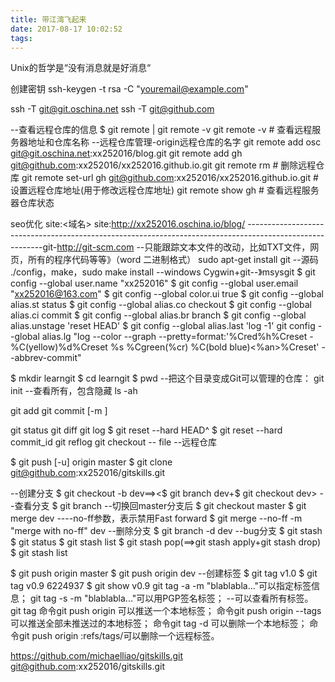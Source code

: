 ```yaml
---
title: 带江湾飞起来
date: 2017-08-17 10:02:52
tags:
---
```





Unix的哲学是“没有消息就是好消息“






创建密钥
ssh-keygen -t rsa -C "youremail@example.com"

ssh -T git@git.oschina.net
ssh -T git@github.com

--查看远程仓库的信息
$ git remote	|	git remote -v
git remote -v # 查看远程服务器地址和仓库名称
--远程仓库管理-origin远程仓库的名字
git remote add osc git@git.oschina.net:xx252016/blog.git
git remote add gh  git@github.com:xx252016/xx252016.github.io.git
git remote rm <repository> # 删除远程仓库
git remote set-url gh git@github.com:xx252016/xx252016.github.io.git # 设置远程仓库地址(用于修改远程仓库地址)
git remote show gh # 查看远程服务器仓库状态








seo优化
site:<域名>
site:http://xx252016.oschina.io/blog/
---------------------------------------------------------------------------------------------------------git-http://git-scm.com
--只能跟踪文本文件的改动，比如TXT文件，网页，所有的程序代码等等》（word 二进制格式）
sudo apt-get install git
--源码
./config，make，sudo make install
--windows Cygwin+git--》msysgit
$ git config --global user.name "xx252016"
$ git config --global user.email "xx252016@163.com"
$ git config --global color.ui true
$ git config --global alias.st status
$ git config --global alias.co checkout
$ git config --global alias.ci commit
$ git config --global alias.br branch
$ git config --global alias.unstage 'reset HEAD'
$ git config --global alias.last 'log -1'
git config --global alias.lg "log --color --graph --pretty=format:'%Cred%h%Creset -%C(yellow)%d%Creset %s %Cgreen(%cr) %C(bold blue)<%an>%Creset' --abbrev-commit"

$ mkdir learngit
$ cd learngit
$ pwd
--把这个目录变成Git可以管理的仓库：
git init
--查看所有，包含隐藏
ls -ah

git add <file>
git commit 	[-m ]

git status
git diff
git log
$ git reset --hard HEAD^
$ git reset --hard commit_id
git reflog
git checkout -- file
--远程仓库



$ git push [-u] origin master
$ git clone git@github.com:xx252016/gitskills.git


--创建分支
$ git checkout -b dev==><$ git branch dev+$ git checkout dev>
--查看分支
$ git branch
--切换回master分支后
$ git checkout master
$ git merge dev
----no-ff参数，表示禁用Fast forward
$ git merge --no-ff -m "merge with no-ff" dev
--删除分支
$ git branch -d dev
--bug分支
$ git stash
$ git status
$ git stash list
$ git stash pop(==>git stash apply+git stash drop)
$ git stash list

$ git push origin master
$ git push origin dev
--创建标签
$ git tag v1.0
$ git tag v0.9 6224937
$ git show v0.9
git tag -a <tagname> -m "blablabla..."可以指定标签信息；
git tag -s <tagname> -m "blablabla..."可以用PGP签名标签；
--可以查看所有标签。
git tag
    命令git push origin <tagname>可以推送一个本地标签；
    命令git push origin --tags可以推送全部未推送过的本地标签；
    命令git tag -d <tagname>可以删除一个本地标签；
    命令git push origin :refs/tags/<tagname>可以删除一个远程标签。


https://github.com/michaelliao/gitskills.git
git@github.com:xx252016/gitskills.git
